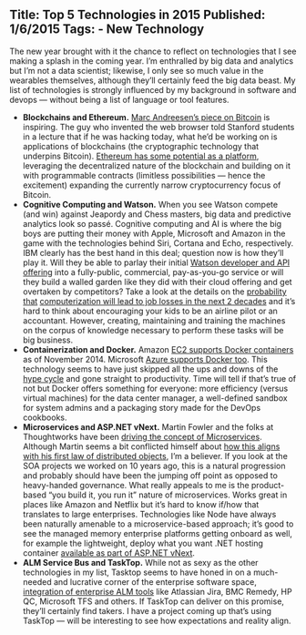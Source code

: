 Title: Top 5 Technologies in 2015
Published: 1/6/2015
Tags:
    - New Technology
---
The new year brought with it the chance to reflect on technologies that I see making a splash in the coming year. I’m enthralled by big data and analytics but I’m not a data scientist; likewise, I only see so much value in the wearables themselves, although they’ll certainly feed the big data beast. My list of technologies is strongly influenced by my background in software and devops — without being a list of language or tool features.
* **Blockchains and Ethereum.** [Marc Andreesen’s piece on Bitcoin](https://archive.nytimes.com/dealbook.nytimes.com/2014/01/21/why-bitcoin-matters/?_r=0) is inspiring. The guy who invented the web browser told Stanford students in a lecture that if he was hacking today, what he’d be working on is applications of blockchains (the cryptographic technology that underpins Bitcoin). [Ethereum has some potential as a platform](https://www.forbes.com/sites/anthonykosner/2014/12/31/tech-2015-block-chain-will-break-free-from-bitcoin-to-power-distributed-apps/), leveraging the decentralized nature of the blockchain and building on it with programmable contracts (limitless possibilities — hence the excitement) expanding the currently narrow cryptocurrency focus of Bitcoin.
* **Cognitive Computing and Watson.** When you see Watson compete (and win) against Jeapordy and Chess masters, big data and predictive analytics look so passé. Cognitive computing and AI is where the big boys are putting their money with Apple, Microsoft and Amazon in the game with the technologies behind Siri, Cortana and Echo, respectively. IBM clearly has the best hand in this deal; question now is how they’ll play it. Will they be able to parlay their initial [Watson developer and API offering](https://developer.ibm.com/) into a fully-public, commercial, pay-as-you-go service or will they build a walled garden like they did with their cloud offering and get overtaken by competitors? Take a look at the details on the [probability that](https://www.economist.com/briefing/2014/01/18/the-onrushing-wave) [computerization will lead to job losses in the next 2 decades](https://www.economist.com/briefing/2014/01/18/the-onrushing-wave) and it’s hard to think about encouraging your kids to be an airline pilot or an accountant. However, creating, maintaining and training the machines on the corpus of knowledge necessary to perform these tasks will be big business.
* **Containerization and Docker.** Amazon [EC2 supports Docker containers](https://techcrunch.com/2014/11/13/amazon-announces-ec2-container-service-for-managing-docker-containers-on-aws/?guccounter=1&guce_referrer=aHR0cDovL2Jsb2cuYmVja3Nob21lLmNvbS8&guce_referrer_sig=AQAAADN5XosZbspLW5YvM231_Bac6EYGauDCTNYgEMTR0viFV7SX_J4ok5XfGhf3wuAQYo71PLT1FXABw0_Ccs_2Ws5y3WcRxVS84xKaiqu1DQltjCS18EgG6rsauJqoFJR_YDch1K1Yc6YWI9HR7w5uYnCc8iAw61sjljRRO5jJKM1V) as of November 2014. Microsoft [Azure supports Docker too](https://azure.microsoft.com/en-us/blog/new-windows-server-containers-and-azure-support-for-docker/). This technology seems to have just skipped all the ups and downs of the [hype cycle](https://www.gartner.com/en/research/methodologies/gartner-hype-cycle) and gone straight to productivity. Time will tell if that’s true of not but Docker offers something for everyone: more efficiency (versus virtual machines) for the data center manager, a well-defined sandbox for system admins and a packaging story made for the DevOps cookbooks.
* **Microservices and ASP.NET vNext.** Martin Fowler and the folks at Thoughtworks have been [driving the concept of Microservices](https://martinfowler.com/articles/microservices.html). Although Martin seems a bit conflicted himself about [how this aligns with his first law of distributed objects](https://martinfowler.com/articles/distributed-objects-microservices.html), I’m a believer. If you look at the SOA projects we worked on 10 years ago, this is a natural progression and probably should have been the jumping off point as opposed to heavy-handed governance. What really appeals to me is the product-based “you build it, you run it” nature of microservices. Works great in places like Amazon and Netflix but it’s hard to know if/how that translates to large enterprises. Technologies like Node have always been naturally amenable to a microservice-based approach; it’s good to see the managed memory enterprise platforms getting onboard as well, for example the lightweight, deploy what you want .NET hosting container [available as part of ASP.NET vNext](http://www.hanselman.com/blog/introducing-aspnet-vnext).
* **ALM Service Bus and TaskTop.** While not as sexy as the other technologies in my list, Tasktop seems to have honed in on a much-needed and lucrative corner of the enterprise software space, [integration of enterprise ALM tools](https://www.tasktop.com/integrations/) like Atlassian Jira, BMC Remedy, HP QC, Microsoft TFS and others. If TaskTop can deliver on this promise, they’ll certainly find takers. I have a project coming up that’s using TaskTop — will be interesting to see how expectations and reality align.